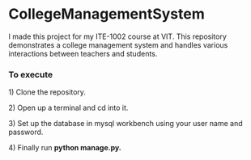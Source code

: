 # CollegeManagementSystem
I made this project for my ITE-1002 course at VIT. This repository demonstrates a college management system and handles various interactions between teachers and students.

<h3>To execute</h3>

<p>1) Clone the repository.</p>
<p>2) Open up a terminal and cd into it.</p>
<p>3) Set up the database in mysql workbench using your user name and password.</p>
<p>4) Finally run <b>python manage.py<b>.</p>

